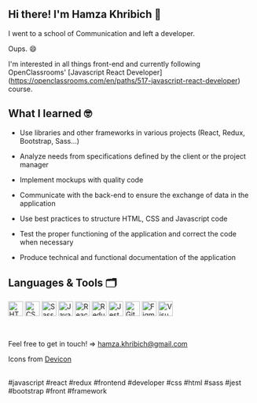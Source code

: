 ## Hi there! I'm Hamza Khribich 👋

I went to a school of Communication and left a developer.

Oups. 😄

I'm interested in all things front-end and currently following OpenClassrooms' [Javascript React Developer] (https://openclassrooms.com/en/paths/517-javascript-react-developer) course.

## What I learned 🤓

- Use libraries and other frameworks in various projects (React, Redux, Bootstrap, Sass...)

- Analyze needs from specifications defined by the client or the project manager

- Implement mockups with quality code

- Communicate with the back-end to ensure the exchange of data in the application

- Use best practices to structure HTML, CSS and Javascript code

- Test the proper functioning of the application and correct the code when necessary

- Produce technical and functional documentation of the application

## Languages & Tools 🗂
[<img alt="HTML5" title="HTML5" src="https://cdn.jsdelivr.net/gh/devicons/devicon/icons/html5/html5-original.svg" width="30px"/>](https://developer.mozilla.org/en-US/docs/Web/HTML)
[<img alt="CSS3" title="CSS3" src="https://cdn.jsdelivr.net/gh/devicons/devicon/icons/css3/css3-original.svg" width="30px"/>](https://developer.mozilla.org/en-US/docs/Web/CSS)
[<img alt="Sass" title="Sass" src="https://cdn.jsdelivr.net/gh/devicons/devicon/icons/sass/sass-original.svg" width="30px"/>](https://sass-lang.com/)
[<img alt="JavaScript" title="JavaScript" src="https://cdn.jsdelivr.net/gh/devicons/devicon/icons/javascript/javascript-plain.svg" width="30px"/>](https://developer.mozilla.org/en-US/docs/Web/JavaScript)
[<img alt="React" title="React" src="https://cdn.jsdelivr.net/gh/devicons/devicon/icons/react/react-original.svg" width="30px"/>](https://reactjs.org/)
[<img alt="Redux" title="Redux" src="https://cdn.jsdelivr.net/gh/devicons/devicon/icons/redux/redux-original.svg" width="30px" />](https://redux.js.org/)
[<img alt="Jest" title="Jest" src="https://cdn.jsdelivr.net/gh/devicons/devicon/icons/jest/jest-plain.svg" width="30px"/>](https://jestjs.io/)
[<img alt="Git" title="Git" src="https://cdn.jsdelivr.net/gh/devicons/devicon/icons/git/git-original.svg" width="30px"/>](https://git-scm.com/)
[<img alt="Figma" title="Figma" src="https://cdn.jsdelivr.net/gh/devicons/devicon/icons/figma/figma-original.svg" width="30px"/>](https://www.figma.com/)
[<img alt="Visual Studio Code" title="Visual Studio Code" src="https://cdn.jsdelivr.net/gh/devicons/devicon/icons/vscode/vscode-original.svg" width="30px"/>](https://code.visualstudio.com/)

<br />

Feel free to get in touch! => hamza.khribich@gmail.com

Icons from [Devicon](https://devicon.dev/)

<br />
#javascript #react #redux #frontend #developer #css #html #sass #jest #bootstrap #front #framework


<!--
**h-khribich/h-khribich** is a ✨ _special_ ✨ repository because its `README.md` (this file) appears on your GitHub profile.

Here are some ideas to get you started:

- 🔭 I’m currently working on ...
- 🌱 I’m currently learning ...
- 👯 I’m looking to collaborate on ...
- 🤔 I’m looking for help with ...
- 💬 Ask me about ...
- 📫 How to reach me: ...
- 😄 Pronouns: ...
- ⚡ Fun fact: ...
-->
